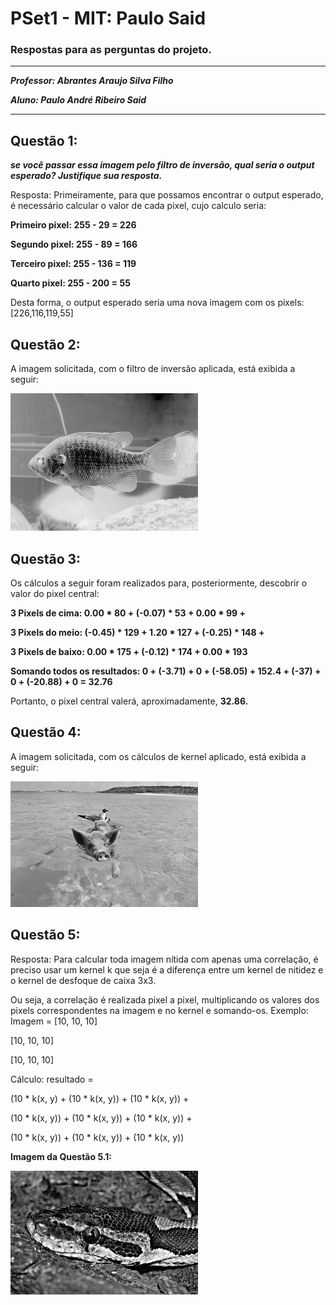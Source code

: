 # PSet1 - MIT: Paulo Said
<h3>Respostas para as perguntas do projeto.</h3>

---

***Professor: Abrantes Araujo Silva Filho***

***Aluno: Paulo André Ribeiro Said***

---

## Questão 1: 
***se você passar essa imagem pelo filtro de inversão, qual seria o
output esperado? Justifique sua resposta.***

Resposta: Primeiramente, para que possamos encontrar o output esperado, é necessário calcular o valor de cada pixel, cujo calculo seria:

**Primeiro pixel: 255 - 29 = 226**

**Segundo pixel: 255 - 89 = 166**

**Terceiro pixel: 255 - 136 = 119**

**Quarto pixel: 255 - 200 = 55**


Desta forma, o output esperado seria uma nova imagem com os pixels: [226,116,119,55]

## Questão 2: 

A imagem solicitada, com o filtro de inversão aplicada, está exibida a seguir:

![Imagem Q2](https://github.com/PauloSaid/pset1_ling_prog/blob/main/questao2.png)

## Questão 3:

Os cálculos a seguir foram realizados para, posteriormente, descobrir o valor do pixel central:

**3 Pixels de cima: 0.00 * 80 + (-0.07) * 53 + 0.00 * 99 +**

**3 Pixels do meio: (-0.45) * 129 + 1.20 * 127 + (-0.25) * 148 +**

**3 Pixels de baixo: 0.00 * 175 + (-0.12) * 174 + 0.00 * 193**

**Somando todos os resultados: 0 + (-3.71) + 0 + (-58.05) + 152.4 + (-37) + 0 + (-20.88) + 0 = 32.76**

Portanto, o pixel central valerá, aproximadamente, **32.86.**

## Questão 4:

A imagem solicitada, com os cálculos de kernel aplicado, está exibida a seguir:

![Imagem Q4](https://github.com/PauloSaid/pset1_ling_prog/blob/main/questao4.png)

## Questão 5:

Resposta: Para calcular toda imagem nítida com apenas uma correlação, é preciso usar um kernel k que seja é a diferença entre um kernel de nitidez e o kernel de desfoque de caixa 3x3.

Ou seja, a correlação é realizada pixel a pixel, multiplicando os valores dos pixels correspondentes na imagem e no kernel e somando-os.
Exemplo: 
Imagem = 
[10, 10, 10]

[10, 10, 10]
    
[10, 10, 10]

Cálculo:
resultado = 

(10 * k(x, y) + (10 *  k(x, y)) + (10 *  k(x, y)) +

(10 *  k(x, y)) + (10 *  k(x, y)) + (10 *  k(x, y)) +

(10 *  k(x, y)) + (10 *  k(x, y)) + (10 *  k(x, y))

**Imagem da Questão 5.1:**

![Imagem 5.1](https://github.com/PauloSaid/pset1_ling_prog/blob/main/questao51.png)
